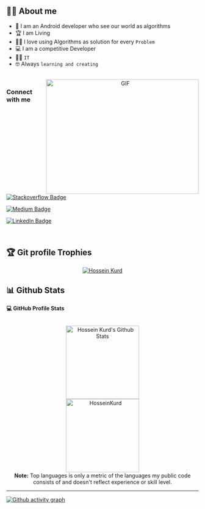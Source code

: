 
## :sassy_man:  About me
- :school: I am an Android developer who see our world as algorithms
- :trophy: I am Living
- :technologist: I love using Algorithms as solution for every `Problem`
- :computer: I am a competitive Developer
- :student: `IT`
- :nerd_face: Always `learning and creating`

<br>

<a target="_blank" align="center">
  <img align="right" top="500" height="300" width="400" alt="GIF" src="https://media.giphy.com/media/SWoSkN6DxTszqIKEqv/giphy.gif">
</a>

### Connect with me
<br />

[<img alt="Stackoverflow Badge" src="https://img.shields.io/badge/Stack_Overflow-FE7A16?style=for-the-badge&logo=stack-overflow&logoColor=white" />](https://stackoverflow.com/users/2897869/hossein-kurd)

[<img alt="Medium Badge" src="https://img.shields.io/badge/Medium-red?style=for-the-badge&logo=medium&logoColor=white" />](https://medium.com/@ho.kurd)

[<img alt="LinkedIn Badge" src="https://img.shields.io/badge/linkedin-blue?style=for-the-badge&logo=Linkedin&logoColor=white" />]( https://www.linkedin.com/in/kurdia/)

<br />

## :trophy: Git profile Trophies

<p align="center"> <a href="https://github.com/HosseinKurd/github-profile-trophy"><img src="https://github-profile-trophy.vercel.app/?username=HosseinKurd&layout=compact&theme=buefy" alt="Hossein Kurd" /></a> </p>


## 📊 Github Stats


  <summary><b>💻 GitHub Profile Stats</b></summary>
  <br/>
  <p align="center">
    <a href="https://github.com/HosseinKurd/github-readme-stats"><img alt="Hossein Kurd's Github Stats" src="https://github-readme-stats.vercel.app/api?username=HosseinKurd&show_icons=true&count_private=true&theme=buefy" height="192px"/></a>
<br/>
<img src="https://github-readme-stats.vercel.app/api/top-langs?username=HosseinKurd&langs_count=10&show_icons=true&locale=en&layout=compact&theme=buefy" alt="HosseinKurd" height="192px"/>
  <br/>
  <b>Note:</b> Top languages is only a metric of the languages my public code consists of and doesn't reflect experience or skill level.
  </p>

----

[![Github activity graph](https://activity-graph.herokuapp.com/graph?username=HosseinKurd&bg_color=fafafa&color=914b8c&line=059294&point=48f73b&area=true&hide_border=true)](https://github.com/HosseinKurd/github-readme-activity-graph)

<br/>
